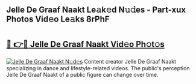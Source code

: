 ## Jelle De Graaf Naakt Le𝚊k𝚎d N𝚞𝚍es - Part-xux Photos Vid𝚎o Le𝚊ks 8rPhF

# <h2><a href="http://fb304d.evod.top/?m=Jelle+De+Graaf+Naakt">🔗 👉🔴 Jelle De Graaf Naakt Vid𝚎o Ph𝚘t𝚘s</a></h2>

[![Jelle De Graaf Naakt N𝚞d𝚎s](https://i.imgur.com/8V9OHl7.gif)](http://fb304d.evod.top/?m=Jelle+De+Graaf+Naakt)
Content creator Jelle De Graaf Naakt specializing in dance and lifestyle-related videos. The public's perception Jelle De Graaf Naakt of a public figure can change over time. 

